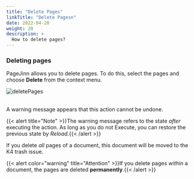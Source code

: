 ```yaml
---
title: "Delete Pages"
linkTitle: "Delete Pagesn"
date: 2022-04-20
weight: 20
description: >
  How to delete pages?
---
```


### Deleting pages

PageJinn allows you to delete pages. To do this, select the pages and choose **Delete** from the context menu.


 ![deletePages](/images/deletePages.png)

<br>
 A warning message appears that this action cannot be undone.

 {{< alert title="Note" >}}The warning message refers to the state *after* executing the action. As long as you do not Execute, you can restore the previous state by *Reload*.{{< /alert >}}


If you delete *all* pages of a document, this document will be moved to the K4 trash issue.

{{< alert color="warning" title="Attention" >}}If you delete pages *within* a document, the pages are deleted **permanently**.{{< /alert >}}

 